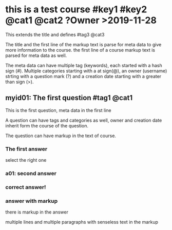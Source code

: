 # this is a test course #key1 #key2 @cat1 @cat2 ?Owner >2019-11-28

This extends the title and defines #tag3 @cat3

The title and the first line of the markup text is parse for
meta data to give more information to the course.
the first line of a course markup text is parsed for meta data as well.

The meta data can have multiple tag (keywords), each started with
a hash sign (#). Multiple categories starting with a at sign(@),
an owner (username) strting with a question mark (?) and a creation
date starting with a greater than sign (>).

## myid01: The first question #tag1 @cat1

This is the first question, meta data in the first line

A question can have tags and categories as well, owner and creation
date inherit form the course of the question.

The question can have markup in the text of course.

### The first answer

select the right one

### a01: second answer

### correct answer!

### answer with markup

there is markup in the answer

multiple lines and multiple paragraphs
with senseless text in the markup

